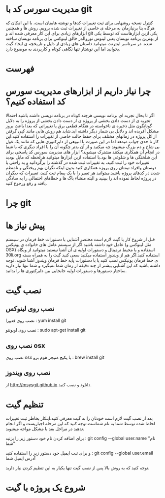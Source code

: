 ﻿مدیریت سورس کد با git
====

کنترل نسخه روشهایی برای ثبت تغییرات کدها و نوشته هایمان است، با این امکان که هرگاه بنا برنیازمان به مرحله ی خاصی از تغییرات ثبت شده برویم.
روش ها و همچنین ابزارهای زیادی برای این کار معرفی شده اند و git  یکی ازین ابزارهاست که توسط یکی از بهترین برنامه نویسان یعنی لینوس توروالدز خالق لینوکس برای برنامه نویسان ساخته شده.
در سرتاسر اینترنت میتوانید داستان های زیادی از دلیل و تاریخچه ی ایجاد گیت بخوانید اما این نوشتار تنها نگاهی کوتاه و کاربردی به موضوع دارد.

فهرست
====

چرا نیاز داریم از ابزارهای مدیریت سورس کد استفاده کنیم؟
====
اگر تا بحال تجربه ای برنامه نویسی هرچند کوتاه در برنامه نویسی داشته باشید احتمالا تجربه ی از دست دادن بخشی از پروژه ی از دست دادن بخشی از پروژه را به دلایل گونانگون مثل ذخیره ی ناخواسته در هنگام قطعی برق یا تغییراتی که بعدا باعث بروز مشکل آفریده اند و دلایل بی شمار دیگر داشته اید.شاید هم روش هایی مانند کپی گرفتن از کل پروژه در زمانهای مختلف برای حفظ حالت خاصی از تغییرات را استفاده کنید.این کار تا حدی جواب میدهد اما در این صورت با انبوهی از دایرکتوری هایی که مانند یک غول بی شاخ و دم بزرگ میشوند چه میکنید و از آن بدتر چگونه آن را با افراد دیگری که با شما در انجام آن همکاری میکنند مشترک میشوید؟ ابزار های مدیریت سورس کد پاسخی برای این شلختگی ها و شلوغی ها بود.با استفاده ازین ابزارها میتوانید هرلحظه که مایل بودید تغییرات خود را ثبت کنید، به تغییرات ثبت شده در گذشته را برگردانید و به راحتی با دوستان وافراد تیمتان روی پروژه همکاری کنید بدون اینکه نگران بهم ریختگی و نامنظم شدن در کدهای پروژه باشید.میتوانید هر تغییر را با یک پیغام ثبت کنید، تغییرات که دیگران در پروژه لحاظ نموده اند را ببینید و البته منشاء باگ ها و خطاهای احتمالی را به سادگی یافته و رفع ورجوع کنید.


چرا git
====


پیش نیاز ها
====
قبل از شروع کار با گیت لازم است مختصر آشنایی با دستورات خط فرمان در سیستم عامل خود داشته باشید.اگر از سیستم عامل های خانواده ی یونیکس (مثل لینوکس و OSX) استفاده و با محیط ترمینال و دستورات اولیه ی آن آشنا نیستید میتوانید از وبگاه 30li.org  استفاده کنید.اگر هم از ویندوز استفاده میکنید سعی کنید گیت را به همراه بسته ی خط فرمان یونیکس نصب کنید یا با دستورات پایه خط فرمان ویندوز آشنا شوید. توجه داشته باشید که این آشنایی بیشتر از چند دقیقه از زمان شما نمیگیرد و شما تنها نیاز دارید ساختار دستورها و دستورات اولیه جابجایی بین دایرکتوری ها را بدانید.


نصب گیت
====

نصب روی لینوکس
----
نصب روی فدورا :
yum install git

نصب روی اوبونتو :
sudo apt-get install git


نصب روی osx
----

نصب روی osx با پکیج منیجر هوم برو :
brew install git

نصب روی ویندوز
----
از http://msysgit.github.io دانلود و نصب کنید.


تنظیم گیت
====
بعد از نصب گیت لازم است خودتان را به گیت معرفی کنید.اینکار بخاطر ثبت تغییرات لحاظ شده توسط شما به نام شماست.توجه کنید که این مرحله اجباریست و اگر انجام ندهید در مراحل بعد با مشکل مواجه میشوید.

برای اضافه کردن نام خود دستور زیر را بزنید :
git config --global user.name "نام شما"

و برای ثبت ایمیل خود دستور زیر را استفاده کنید :
git config --global user.email آدرس ایمیل شما

توجه کنید که به روش بالا پس از نصب گیت تنها یکبار به این تنظیم کردن نیاز دارید.



شروع یک پروژه با گیت
====
